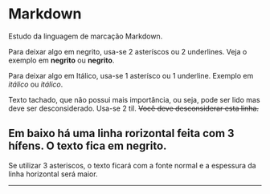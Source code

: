 # Markdown
 Estudo da linguagem de marcação Markdown.

Para deixar algo em negrito, usa-se 2 asteríscos ou 2 underlines.
Veja o exemplo em **negrito** ou __negrito__.

Para deixar algo em Itálico, usa-se 1 asterísco ou 1 underline.
Exemplo em *itálico* ou _itálico_.

Texto tachado, que não possui mais importância, ou seja, pode ser lido mas deve ser desconsiderado. Usa-se 2 til. ~~Você deve desconsiderar esta linha.~~

Em baixo há uma linha rorizontal feita com 3 hífens. O texto fica em negrito.
---

Se utilizar 3 asteriscos, o texto ficará com a fonte normal e a espessura da linha horizontal será maior.
***
